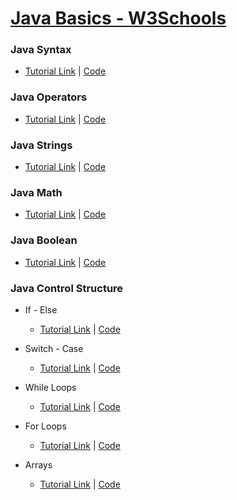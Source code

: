 # [Java Basics - W3Schools](https://w3schools.com/java/default.asp)

### Java Syntax

- [Tutorial Link](https://www.w3schools.com/java/java_syntax.asp) | [Code](../master/src/com/manoj/learning/java/basics/syntax/Main.java)

### Java Operators

- [Tutorial Link](https://www.w3schools.com/java/java_operators.asp) | [Code](../master/src/com/manoj/learning/java/basics/operators/Main.java)

### Java Strings

- [Tutorial Link](https://www.w3schools.com/java/java_strings.asp) | [Code](../master/src/com/manoj/learning/java/basics/strings/Main.java)

### Java Math

- [Tutorial Link](https://www.w3schools.com/java/java_math.asp) | [Code](../master/src/com/manoj/learning/java/basics/math/Main.java)

### Java Boolean

- [Tutorial Link](https://www.w3schools.com/java/java_booleans.asp) | [Code](../master/src/com/manoj/learning/java/basics/booleans/Main.java)

### Java Control Structure

- If - Else

  - [Tutorial Link](https://www.w3schools.com/java/java_conditions.asp) | [Code](../master/src/com/manoj/learning/java/basics/controlstructures/IfElse.java)

- Switch - Case

  - [Tutorial Link](https://www.w3schools.com/java/java_switch.asp) | [Code](../master/src/com/manoj/learning/java/basics/controlstructures/SwitchCase.java)

- While Loops

  - [Tutorial Link](https://www.w3schools.com/java/java_while_loop.asp) | [Code](../master/src/com/manoj/learning/java/basics/controlstructures/WhileLoop.java)

- For Loops

  - [Tutorial Link](https://www.w3schools.com/java/java_for_loop.asp) | [Code](../master/src/com/manoj/learning/java/basics/controlstructures/ForLoop.java)

- Arrays
  - [Tutorial Link](https://www.w3schools.com/java/java_arrays.asp) | [Code](../master/src/com/manoj/learning/java/basics/arrays/Main.java)
